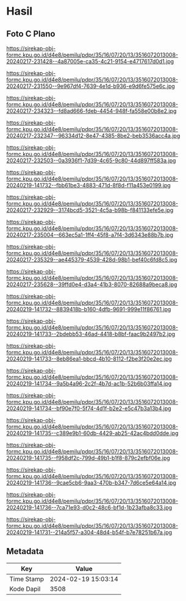 # Hasil

## Foto C Plano

https://sirekap-obj-formc.kpu.go.id/d4e8/pemilu/pdpr/35/16/07/20/13/3516072013008-20240217-231428--4a87005e-ca35-4c21-9154-e4717617d0d1.jpg

https://sirekap-obj-formc.kpu.go.id/d4e8/pemilu/pdpr/35/16/07/20/13/3516072013008-20240217-231550--9e967df4-7639-4e1d-b936-e9d6fe575e6c.jpg

https://sirekap-obj-formc.kpu.go.id/d4e8/pemilu/pdpr/35/16/07/20/13/3516072013008-20240217-234323--fd8ad666-fdeb-4454-948f-fa558e00b8e2.jpg

https://sirekap-obj-formc.kpu.go.id/d4e8/pemilu/pdpr/35/16/07/20/13/3516072013008-20240217-232347--96334d12-8e47-4385-8be2-beb3536acc4a.jpg

https://sirekap-obj-formc.kpu.go.id/d4e8/pemilu/pdpr/35/16/07/20/13/3516072013008-20240217-232503--0a3936f1-7d39-4c65-9c80-44d897ff583a.jpg

https://sirekap-obj-formc.kpu.go.id/d4e8/pemilu/pdpr/35/16/07/20/13/3516072013008-20240219-141732--fbb61be3-4883-471d-8f8d-f11a453e0199.jpg

https://sirekap-obj-formc.kpu.go.id/d4e8/pemilu/pdpr/35/16/07/20/13/3516072013008-20240217-232929--3174bcd5-3521-4c5a-b98b-f841133efe5e.jpg

https://sirekap-obj-formc.kpu.go.id/d4e8/pemilu/pdpr/35/16/07/20/13/3516072013008-20240217-235004--663ec5a1-1ff4-45f8-a7f4-3d6343e88b7b.jpg

https://sirekap-obj-formc.kpu.go.id/d4e8/pemilu/pdpr/35/16/07/20/13/3516072013008-20240217-235329--ae445379-4539-428d-98b1-bef40c6fd8c5.jpg

https://sirekap-obj-formc.kpu.go.id/d4e8/pemilu/pdpr/35/16/07/20/13/3516072013008-20240217-235628--39ffd0e4-d3a4-41b3-8070-82688a9beca8.jpg

https://sirekap-obj-formc.kpu.go.id/d4e8/pemilu/pdpr/35/16/07/20/13/3516072013008-20240219-141732--8839418b-b160-4dfb-9691-999e11f86761.jpg

https://sirekap-obj-formc.kpu.go.id/d4e8/pemilu/pdpr/35/16/07/20/13/3516072013008-20240219-141733--2bdebb53-46ad-4418-b8bf-faac9b2497b2.jpg

https://sirekap-obj-formc.kpu.go.id/d4e8/pemilu/pdpr/35/16/07/20/13/3516072013008-20240219-141733--8eb86ea1-bbcd-4b10-8112-f2be3f20e2ec.jpg

https://sirekap-obj-formc.kpu.go.id/d4e8/pemilu/pdpr/35/16/07/20/13/3516072013008-20240219-141734--9a5b4a96-2c2f-4b7d-ac1b-52b6b03ffa14.jpg

https://sirekap-obj-formc.kpu.go.id/d4e8/pemilu/pdpr/35/16/07/20/13/3516072013008-20240219-141734--bf90e7f0-5f74-4d1f-b2e2-e5c47b3a13b4.jpg

https://sirekap-obj-formc.kpu.go.id/d4e8/pemilu/pdpr/35/16/07/20/13/3516072013008-20240219-141735--c389e9b1-60db-4429-ab25-42ac4bdd0dde.jpg

https://sirekap-obj-formc.kpu.go.id/d4e8/pemilu/pdpr/35/16/07/20/13/3516072013008-20240219-141735--f958df2c-799d-49b1-b1f8-879c2efbf06e.jpg

https://sirekap-obj-formc.kpu.go.id/d4e8/pemilu/pdpr/35/16/07/20/13/3516072013008-20240219-141736--9cae5cb6-9aa3-470b-b347-7d6ce5e64a14.jpg

https://sirekap-obj-formc.kpu.go.id/d4e8/pemilu/pdpr/35/16/07/20/13/3516072013008-20240219-141736--7ca71e93-d0c2-48c6-bf1d-1b23afba8c33.jpg

https://sirekap-obj-formc.kpu.go.id/d4e8/pemilu/pdpr/35/16/07/20/13/3516072013008-20240219-141731--214a5f57-a304-48d4-b54f-b7e78251b67a.jpg


## Metadata

| Key        | Value               |
| ---------- | ------------------- |
| Time Stamp | 2024-02-19 15:03:14 |
| Kode Dapil | 3508                |



